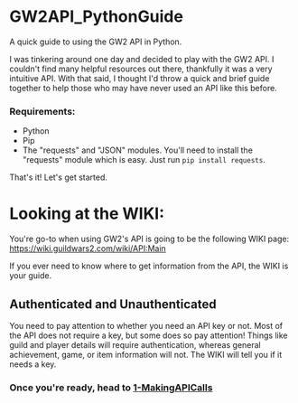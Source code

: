 # GW2API_PythonGuide
A quick guide to using the GW2 API in Python.

I was tinkering around one day and decided to play with the GW2 API. I couldn't find many helpful resources out there, thankfully it was a very intuitive API. With that said, I thought I'd throw a quick and brief guide together to help those who may have never used an API like this before.

### Requirements:
* Python
* Pip
* The "requests" and "JSON" modules. You'll need to install the "requests" module which is easy. Just run `pip install requests`.

That's it! Let's get started.

# Looking at the WIKI:
You're go-to when using GW2's API is going to be the following WIKI page:  
https://wiki.guildwars2.com/wiki/API:Main

If you ever need to know where to get information from the API, the WIKI is your guide.

## Authenticated and Unauthenticated
You need to pay attention to whether you need an API key or not. Most of the API does not require a key, but some does so pay attention! Things like guild and player details will require authentication, whereas general achievement, game, or item information will not. The WIKI will tell you if it needs a key.

### Once you're ready, head to [1-MakingAPICalls](1-MakingAPICalls.md)
